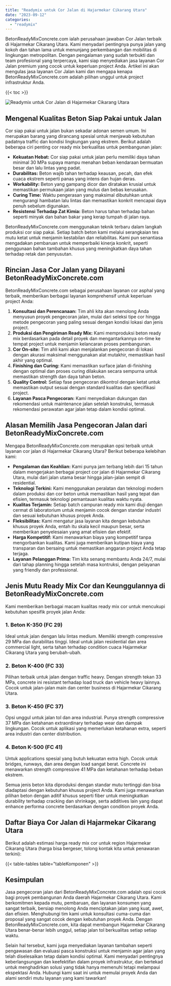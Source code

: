 ```yaml
---
title: "Readymix untuk Cor Jalan di Hajarmekar Cikarang Utara"
date: "2023-09-12"
categories: 
  - "readymix"
---
```


BetonReadyMixConcrete.com ialah perusahaan jawaban Cor Jalan terbaik di Hajarmekar Cikarang Utara. Kami menyadari pentingnya punya jalan yang kokoh dan tahan lama untuk menunjang perkembangan dan mobilitas di lingkungan metropolitan. Dengan pengalaman yang sudah terbukti dan team profesional yang terpercaya, kami siap menyediakan jasa layanan Cor Jalan premium yang cocok untuk keperluan project Anda. Artikel ini akan mengulas jasa layanan Cor Jalan kami dan mengapa kenapa BetonReadyMixConcrete.com adalah pilihan unggul untuk project infrastruktur Anda.

{{< toc >}}

![Readymix untuk Cor Jalan di Hajarmekar Cikarang Utara](https://betoncor8.github.io/cor/harga-beton-readymix-concrete%20(13).png)

## Mengenal Kualitas Beton Siap Pakai untuk Jalan

Cor siap pakai untuk jalan bukan sekadar adonan semen umum. Ini merupakan barang yang dirancang spesial untuk menjawab kebutuhan padatnya traffic dan kondisi lingkungan yang ekstrem. Berikut adalah beberapa ciri penting cor ready mix berkualitas untuk pembangunan jalan:

- **Kekuatan Hebat:** Cor siap pakai untuk jalan perlu memiliki daya tahan minimal 30 MPa supaya mampu menahan beban kendaraan bermuatan besar dan lalu lintas yang padat.
- **Durabilitas:** Beton wajib tahan terhadap keausan, pecah, dan efek cuaca ekstrem seperti panas yang intens dan hujan deras.
- **Workability:** Beton yang gampang dicor dan diratakan krusial untuk memastikan permukaan jalan yang mulus dan bebas kerusakan.
- **Curing Time:** Waktu pengerasan yang maksimal dibutuhkan untuk mengurangi hambatan lalu lintas dan memastikan konkrit mencapai daya penuh sebelum digunakan.
- **Resistensi Terhadap Zat Kimia:** Beton harus tahan terhadap bahan seperti minyak dan bahan bakar yang kerap tumpah di jalan raya.

BetonReadyMixConcrete.com menggunakan teknik terbaru dalam langkah produksi cor siap pakai. Setiap batch beton kami melalui serangkaian tes mutu ketat untuk menjamin kestabilan dan reliabilitas. Kami pun senantiasa mengadakan pembaruan untuk memperbaiki kinerja konkrit, seperti penggunaan bahan tambahan khusus yang meningkatkan daya tahan terhadap retak dan penyusutan.

## Rincian Jasa Cor Jalan yang Dilayani BetonReadyMixConcrete.com

BetonReadyMixConcrete.com sebagai perusahaan layanan cor asphal yang terbaik, memberikan berbagai layanan komprehensif untuk keperluan project Anda:

1. **Konsultasi dan Perencanaan:** Tim ahli kita akan menolong Anda menyusun proyek pengecoran jalan, mulai dari seleksi tipe cor hingga metode pengecoran yang paling sesuai dengan kondisi lokasi dan jenis project.
2. **Produksi dan Pengiriman Ready Mix:** Kami memproduksi beton ready mix berdasarkan pada detail proyek dan mengantarkannya on-time ke tempat project untuk menjamin kelancaran proses pembangunan.
3. **Cor On-site:** Tim ahli kami akan menjalankan pengecoran di lokasi dengan akurasi maksimal menggunakan alat mutakhir, memastikan hasil akhir yang optimal.
4. **Finishing dan Curing:** Kami memastikan surface jalan di-finishing dengan optimal dan proses curing dilakukan secara sempurna untuk memastikan strength dan daya tahan beton.
5. **Quality Control:** Setiap fase pengecoran dikontrol dengan ketat untuk memastikan output sesuai dengan standard kualitas dan specifikasi project.
6. **Layanan Pasca Pengecoran:** Kami menyediakan dukungan dan rekomendasi untuk maintenance jalan setelah konstruksi, termasuk rekomendasi perawatan agar jalan tetap dalam kondisi optimal.

## Alasan Memilih Jasa Pengecoran Jalan dari BetonReadyMixConcrete.com

Mengapa BetonReadyMixConcrete.com merupakan opsi terbaik untuk layanan cor jalan di Hajarmekar Cikarang Utara? Berikut beberapa kelebihan kami:

- **Pengalaman dan Keahlian:** Kami punya jam terbang lebih dari 15 tahun dalam mengerjakan berbagai project cor jalan di Hajarmekar Cikarang Utara, mulai dari jalan utama besar hingga jalan-jalan sempit di residential.
- **Teknologi Terkini:** Kami menggunakan peralatan dan teknologi modern dalam produksi dan cor beton untuk memastikan hasil yang tepat dan efisien, termasuk teknologi pemantauan kualitas waktu nyata.
- **Kualitas Terjamin:** Setiap batch campuran ready mix kami diuji dengan cermat di laboratorium untuk menjamin cocok dengan standar industri dan sesuai kebutuhan khusus proyek Anda.
- **Fleksibilitas:** Kami mengatur jasa layanan kita dengan kebutuhan khusus proyek Anda, entah itu skala kecil maupun besar, serta memberikan penyelesaian yang amat efisien dan efektif.
- **Harga Kompetitif:** Kami menawarkan biaya yang kompetitif tanpa mengorbankan kualitas. Kami juga memberikan kutipan biaya yang transparan dan bersaing untuk memastikan anggaran project Anda tetap terjaga.
- **Layanan Pelanggan Prima:** Tim kita senang membantu Anda 24/7, mulai dari tahap planning hingga setelah masa kontruksi, dengan pelayanan yang friendly dan professional.

## Jenis Mutu Ready Mix Cor dan Keunggulannya di BetonReadyMixConcrete.com

Kami memberikan berbagai macam kualitas ready mix cor untuk mencukupi kebutuhan spesifik proyek jalan Anda:

### 1\. Beton K-350 (FC 29)

Ideal untuk jalan dengan lalu lintas medium. Memiliki strength compressive 29 MPa dan durabilitas tinggi. Ideal untuk jalan residential dan area commercial light, serta tahan terhadap condition cuaca Hajarmekar Cikarang Utara yang berubah-ubah.

### 2\. Beton K-400 (FC 33)

Pilihan terbaik untuk jalan dengan traffic heavy. Dengan strength tekan 33 MPa, concrete ini resistant terhadap load truck dan vehicle heavy lainnya. Cocok untuk jalan-jalan main dan center business di Hajarmekar Cikarang Utara.

### 3\. Beton K-450 (FC 37)

Opsi unggul untuk jalan tol dan area industrial. Punya strength compressive 37 MPa dan ketahanan extraordinary terhadap wear dan dampak lingkungan. Cocok untuk aplikasi yang memerlukan ketahanan extra, seperti area industri dan center distribution.

### 4\. Beton K-500 (FC 41)

Untuk applications spesial yang butuh kekuatan extra high. Cocok untuk bridges, runways, dan area dengan load sangat berat. Concrete ini menawarkan strength compressive 41 MPa dan ketahanan terhadap beban ekstrem.

Semua jenis beton kita diproduksi dengan standar mutu tertinggi dan bisa diadaptasi dengan kebutuhan khusus project Anda. Kami juga menawarkan pilihan beton dengan aditif khusus seperti fiber untuk meningkatkan durability terhadap cracking dan shrinkage, serta additives lain yang dapat enhance performa concrete berdasarkan dengan condition proyek Anda.

## Daftar Biaya Cor Jalan di Hajarmekar Cikarang Utara

Berikut adalah estimasi harga ready mix cor untuk region Hajarmekar Cikarang Utara (harga bisa bergeser, tolong kontak kita untuk penawaran terkini):

{{< table-tables table="tableKomponen" >}}

## Kesimpulan

Jasa pengecoran jalan dari BetonReadyMixConcrete.com adalah opsi cocok bagi proyek pembangunan Anda daerah Hajarmekar Cikarang Utara. Kami berkomitmen kepada mutu, pembaruan, dan layanan konsumen yang sangat terbaik, bersiap menolong Anda menciptakan jalan yang kuat, awet, dan efisien. Menghubungi tim kami untuk konsultasi cuma-cuma dan proposal yang sangat cocok dengan kebutuhan proyek Anda. Dengan BetonReadyMixConcrete.com, kita dapat membangun Hajarmekar Cikarang Utara benar-benar lebih unggul, setiap jalan tol berkualitas setiap setiap waktu.

Selain hal tersebut, kami juga menyediakan layanan tambahan seperti pengawasan dan evaluasi pasca konstruksi untuk menjamin agar jalan yang telah diselesaikan tetap dalam kondisi optimal. Kami menyadari pentingnya keberlangsungan dan keefektifan dalam proyek infrastruktur, dan bertekad untuk menghadirkan solusi yang tidak hanya memenuhi tetapi melampaui ekspektasi Anda. Hubungi kami saat ini untuk memulai proyek Anda dan alami sendiri mutu layanan yang kami tawarkan!

